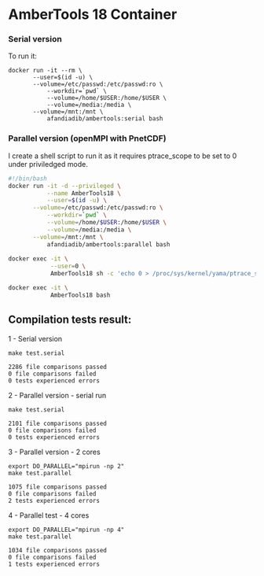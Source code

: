 # AmberTools 18 Container

### Serial version

To run it:
```
docker run -it --rm \
	   --user=$(id -u) \
	   --volume=/etc/passwd:/etc/passwd:ro \
           --workdir=`pwd` \
           --volume=/home/$USER:/home/$USER \
           --volume=/media:/media \
	   --volume=/mnt:/mnt \
           afandiadib/ambertools:serial bash
```

### Parallel version (openMPI with PnetCDF)

I create a shell script to run it as it requires ptrace_scope to be set to 0 under priviledged mode.

```bash
#!/bin/bash
docker run -it -d --privileged \
           --name AmberTools18 \
           --user=$(id -u) \
	   --volume=/etc/passwd:/etc/passwd:ro \
           --workdir=`pwd` \
           --volume=/home/$USER:/home/$USER \
           --volume=/media:/media \
	   --volume=/mnt:/mnt \
           afandiadib/ambertools:parallel bash
           
docker exec -it \
            --user=0 \
            AmberTools18 sh -c 'echo 0 > /proc/sys/kernel/yama/ptrace_scope'

docker exec -it \
            AmberTools18 bash
```

## Compilation tests result:

1 - Serial version

```
make test.serial

2286 file comparisons passed
0 file comparisons failed
0 tests experienced errors
```
2 - Parallel version - serial run

```
make test.serial

2101 file comparisons passed
0 file comparisons failed
0 tests experienced errors
```

3 - Parallel version - 2 cores

```
export DO_PARALLEL="mpirun -np 2"
make test.parallel

1075 file comparisons passed
0 file comparisons failed
2 tests experienced errors
```

4 - Parallel test - 4 cores

```
export DO_PARALLEL="mpirun -np 4"
make test.parallel

1034 file comparisons passed
0 file comparisons failed
1 tests experienced errors
```
